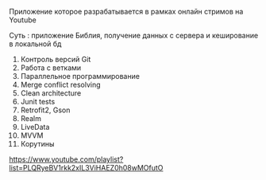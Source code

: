 Приложение которое разрабатывается в рамках онлайн стримов на Youtube

Суть : приложение Библия, получение данных с сервера и кеширование в локальной бд

1. Контроль версий Git
2. Работа с ветками
3. Параллельное программирование
4. Merge conflict resolving
5. Clean architecture
6. Junit tests
7. Retrofit2, Gson
8. Realm
9. LiveData
10. MVVM
11. Корутины

https://www.youtube.com/playlist?list=PLQRyeBV1rkk2xIL3ViHAEZ0h08wMOfutO

